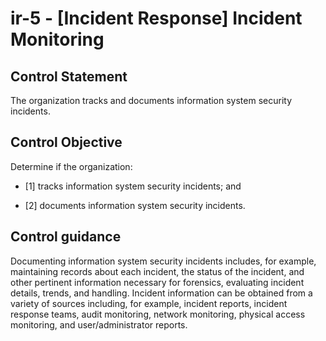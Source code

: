 # ir-5 - \[Incident Response\] Incident Monitoring

## Control Statement

The organization tracks and documents information system security incidents.

## Control Objective

Determine if the organization:

- \[1\] tracks information system security incidents; and

- \[2\] documents information system security incidents.

## Control guidance

Documenting information system security incidents includes, for example, maintaining records about each incident, the status of the incident, and other pertinent information necessary for forensics, evaluating incident details, trends, and handling. Incident information can be obtained from a variety of sources including, for example, incident reports, incident response teams, audit monitoring, network monitoring, physical access monitoring, and user/administrator reports.

